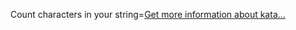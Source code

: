Count characters in your string=[Get more information about kata...](/kata/52efefcbcdf57161d4000091)